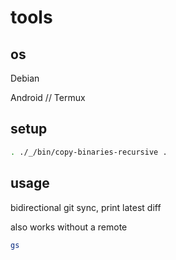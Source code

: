 # tools

## os

Debian

Android // Termux

## setup

```sh
. ./_/bin/copy-binaries-recursive .
```

## usage

bidirectional git sync,
print latest diff

also works without a remote

```sh
gs
```

